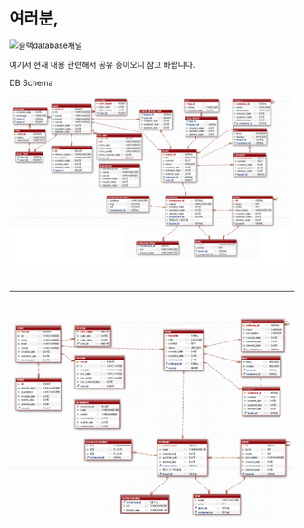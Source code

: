 <h1>여러분,</h1>

![슬랙database채널](https://web-atoz.slack.com/archives/CT4DZN6N7/p1580737582006100)

여기서 현재 내용 관련해서 공유 중이오니 참고 바랍니다. 



DB Schema

  ![현재까지 모델링 ](assets/model2.png)

<br>



---

 <br>

  ![현재까지 모델링 ](assets/model1.png)
